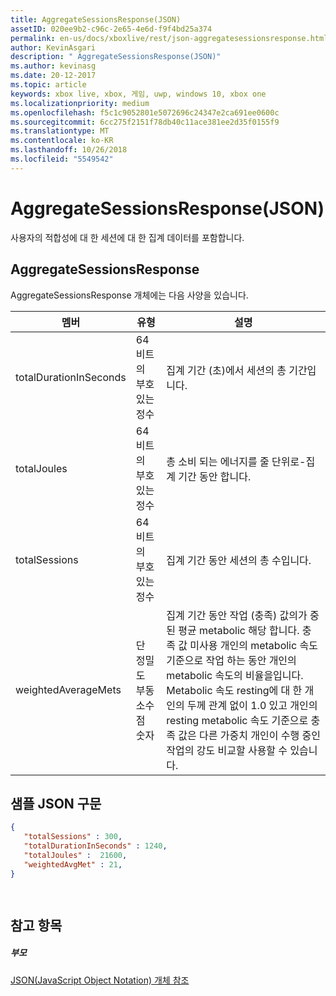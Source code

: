 ```yaml
---
title: AggregateSessionsResponse(JSON)
assetID: 020ee9b2-c96c-2e65-4e6d-f9f4bd25a374
permalink: en-us/docs/xboxlive/rest/json-aggregatesessionsresponse.html
author: KevinAsgari
description: " AggregateSessionsResponse(JSON)"
ms.author: kevinasg
ms.date: 20-12-2017
ms.topic: article
keywords: xbox live, xbox, 게임, uwp, windows 10, xbox one
ms.localizationpriority: medium
ms.openlocfilehash: f5c1c9052801e5072696c24347e2ca691ee0600c
ms.sourcegitcommit: 6cc275f2151f78db40c11ace381ee2d35f0155f9
ms.translationtype: MT
ms.contentlocale: ko-KR
ms.lasthandoff: 10/26/2018
ms.locfileid: "5549542"
---
```

# <a name="aggregatesessionsresponse-json"></a>AggregateSessionsResponse(JSON)
사용자의 적합성에 대 한 세션에 대 한 집계 데이터를 포함합니다. 
<a id="ID4EN"></a>

 
## <a name="aggregatesessionsresponse"></a>AggregateSessionsResponse
 
AggregateSessionsResponse 개체에는 다음 사양을 있습니다.
 
| 멤버| 유형| 설명| 
| --- | --- | --- | 
| totalDurationInSeconds| 64 비트의 부호 있는 정수| 집계 기간 (초)에서 세션의 총 기간입니다.| 
| totalJoules| 64 비트의 부호 있는 정수| 총 소비 되는 에너지를 줄 단위로-집계 기간 동안 합니다. | 
| totalSessions| 64 비트의 부호 있는 정수| 집계 기간 동안 세션의 총 수입니다.| 
| weightedAverageMets| 단 정밀도 부동 소수점 숫자 | 집계 기간 동안 작업 (충족) 값의가 중된 평균 metabolic 해당 합니다. 충족 값 미사용 개인의 metabolic 속도 기준으로 작업 하는 동안 개인의 metabolic 속도의 비율을입니다. Metabolic 속도 resting에 대 한 개인의 두께 관계 없이 1.0 있고 개인의 resting metabolic 속도 기준으로 충족 값은 다른 가중치 개인이 수행 중인 작업의 강도 비교할 사용할 수 있습니다.| 
  
<a id="ID4ESC"></a>

 
## <a name="sample-json-syntax"></a>샘플 JSON 구문
 

```json
{
   "totalSessions" : 300,
   "totalDurationInSeconds" : 1240,
   "totalJoules" :  21600,
   "weightedAvgMet" : 21,
}

    
```

  
<a id="ID4E2C"></a>

 
## <a name="see-also"></a>참고 항목
 
<a id="ID4E4C"></a>

 
##### <a name="parent"></a>부모 

[JSON(JavaScript Object Notation) 개체 참조](atoc-xboxlivews-reference-json.md)

   